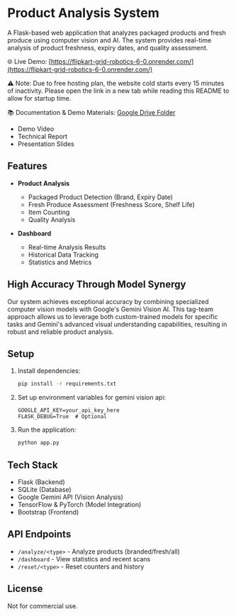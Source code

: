 # Product Analysis System

A Flask-based web application that analyzes packaged products and fresh produce using computer vision and AI. The system provides real-time analysis of product freshness, expiry dates, and quality assessment.

🌐 Live Demo: [https://flipkart-grid-robotics-6-0.onrender.com/](https://flipkart-grid-robotics-6-0.onrender.com/)  

⚠️ Note: Due to free hosting plan, the website cold starts every 15 minutes of inactivity. Please open the link in a new tab while reading this README to allow for startup time.

📚 Documentation & Demo Materials: [Google Drive Folder](https://drive.google.com/drive/folders/1olTw5sWuBg6nC59jvMfUxkVYtJwYheIl?usp=sharing)
- Demo Video
- Technical Report
- Presentation Slides

## Features

- **Product Analysis**
  - Packaged Product Detection (Brand, Expiry Date)
  - Fresh Produce Assessment (Freshness Score, Shelf Life)
  - Item Counting
  - Quality Analysis

- **Dashboard**
  - Real-time Analysis Results
  - Historical Data Tracking
  - Statistics and Metrics

## High Accuracy Through Model Synergy

Our system achieves exceptional accuracy by combining specialized computer vision models with Google's Gemini Vision AI. This tag-team approach allows us to leverage both custom-trained models for specific tasks and Gemini's advanced visual understanding capabilities, resulting in robust and reliable product analysis.

## Setup

1. Install dependencies:
   ```bash
   pip install -r requirements.txt
   ```

2. Set up environment variables for gemini vision api:
   ```env
   GOOGLE_API_KEY=your_api_key_here
   FLASK_DEBUG=True  # Optional
   ```

3. Run the application:
   ```bash
   python app.py
   ```

## Tech Stack

- Flask (Backend)
- SQLite (Database)
- Google Gemini API (Vision Analysis)
- TensorFlow & PyTorch (Model Integration)
- Bootstrap (Frontend)

## API Endpoints

- `/analyze/<type>` - Analyze products (branded/fresh/all)
- `/dashboard` - View statistics and recent scans
- `/reset/<type>` - Reset counters and history

## License

Not for commercial use.
